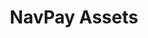 ---
iconSrc: "/images/icons/nav_purple-download-large.png"
title: "NavPay Assets"
subtext: "Download NavPay Assets"
downloadUrl: "http://bit.ly/navpay-05-2018"
---